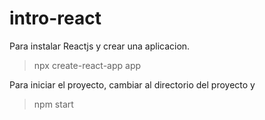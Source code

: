 # intro-react
 
Para instalar Reactjs y crear una aplicacion.

> npx create-react-app app

Para iniciar el proyecto, cambiar al directorio del proyecto y 

> npm start



